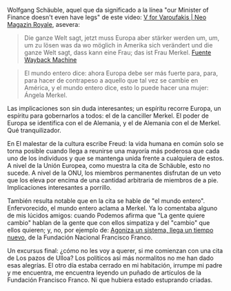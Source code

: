 Wolfgang Schäuble, aquel que da significado a la línea "our Minister of Finance doesn't even have legs" de este video: [V for Varoufakis | Neo Magazin Royale](https://www.youtube.com/watch?v=Afl9WFGJE0M&index=6&list=PLHeo4sayeLKqk19SmRuIlJ19gNK1J4Uxn), asevera:

>Die ganze Welt sagt, jetzt muss Europa aber stärker werden um, um, um zu lösen was da wo möglich in Amerika sich verändert und die ganze Welt sagt, dass kann eine Frau; das ist Frau Merkel. [Fuente](https://www.youtube.com/watch?v=bGWyqVzfgPc) [Wayback Machine](https://web.archive.org/web/20180808144123/https://www.youtube.com/watch?v=bGWyqVzfgPc)

>El mundo entero dice: ahora Europa debe ser más fuerte para, para, para hacer de contrapeso a aquello que tal vez se cambie en América, y el mundo entero dice, esto lo puede hacer una mujer: Ángela Merkel. 

Las implicaciones son sin duda interesantes; un espíritu recorre Europa, un espíritu para gobernarlos a todos: el de la canciller Merkel. El poder de Europa se identifica con el de Alemania, y el de Alemania con el de Merkel. Qué tranquilizador.



En El malestar de la cultura escribe Freud: la vida humana en común solo se torna posible cuando llega a reunirse una mayoría más poderosa que cada uno de los individuos y que se mantenga unida frente a cualquiera de estos. A nivel de la Unión Europea, como muestra la cita de Schäuble, esto no sucede. A nivel de la ONU, los miembros permanentes disfrutan de un veto que los eleva por encima de una cantidad arbitraria de miembros de a pie. Implicaciones interesantes a porrillo.







También resulta notable que en la cita se hable de "el mundo entero". Enfervorecido, el mundo entero aclama a Merkel. Ya lo comentaba alguno de mis lúcidos amigos: cuando Podemos afirma que "La gente quiere cambio" hablan de la gente que con ellos simpatiza y del "cambio" que ellos quieren; y, no, por ejemplo de: [Agoniza un sistema, llega un tiempo nuevo](https://web.archive.org/web/*/http://fnff.es/Agoniza_un_sistema_llega_un_tiempo_nuevo_3446_c.htm), de la Fundación Nacional Francisco Franco.



Un excursus final: ¿cómo no les voy a querer, si me comienzan con una cita de Los pazos de Ulloa? Los políticos así más normalitos no me han dado esas alegrías. El otro día estaba cerrado en mi habitación, irrumpe mi padre y me encuentra, me encuentra leyendo un puñado de artículos de la Fundación Francisco Franco. Ni que hubiera estado estuprando criadas.
